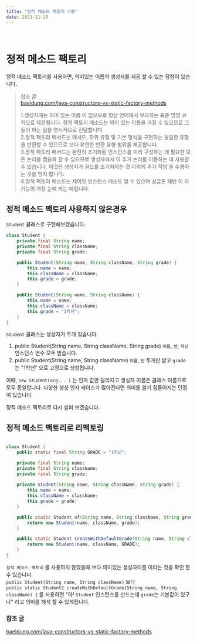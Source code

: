 ```yaml
---
title: "정적 메소드 팩토리 사용"
date: 2021-11-10
---
```


<br> 

# 정적 메소드 팩토리

정적 메소드 팩토리를 사용하면, 의미있는 이름의 생성자를 제공 할 수 있는 장점이 있습니다.  

> 참조 글     
[baeldung.com/java-constructors-vs-static-factory-methods](https://www.baeldung.com/java-constructors-vs-static-factory-methods)
> 
>1.생성자에는 의미 있는 이름 이 없으므로 항상 언어에서 부과하는 표준 명명 규칙으로 제한됩니다. 정적 팩토리 메소드는 의미 있는 이름을 가질 수 있으므로 그들이 하는 일을 명시적으로 전달합니다.  
2.정적 팩토리 메서드는 메서드, 하위 유형 및 기본 형식을 구현하는 동일한 유형을 반환할 수 있으므로 보다 유연한 반환 유형 범위를 제공합니다.  
3.정적 팩토리 메서드는 완전히 초기화된 인스턴스를 미리 구성하는 데 필요한 모든 논리를 캡슐화 할 수 있으므로 생성자에서 이 추가 논리를 이동하는 데 사용할 수 있습니다. 이것은 생성자가 필드를 초기화하는 것 이외의 추가 작업 을 수행하는 것을 방지 합니다.  
4.정적 팩토리 메소드는 제어된 인스턴스 메소드 일 수 있으며 싱글톤 패턴 이 이 기능의 가장 눈에 띄는 예입니다.  

## 정적 메소드 팩토리 사용하지 않은경우

`Student` 클래스로 구현해보겠습니다.

```java
class Student {
    private final String name;
    private final String className;
    private final String grade;

    public Student(String name, String className, String grade) {
        this.name = name;
        this.className = className;
        this.grade = grade;
    }

    public Student(String name, String className) {
        this.name = name;
        this.className = className;
        this.grade = "1학년";
    }
}
```
`Student` 클래스는 생성자가 두개 있습니다.  
1. public Student(String name, String className, String grade) `이름`, `반`, `학년` 인스턴스 변수 모두 받습니다.
2. public Student(String name, String className) `이름`, `반` 두개만 받고 `grade` 는 "1학년" 으로 고정으로 생성됩니다.

이때, `new Student(arg... )` 는 인자 값만 달라지고 생성자 이름은 클래스 이름으로 모두 동일합니다. 다양한 생성 인자 케이스가 많아진다면 의미를 
알기 힘들어지는 단점이 있습니다.  

정적 메소드 팩토리로 다시 살펴 보겠습니다.

## 정적 메소드 팩토리로 리팩토링

```java

class Student {
    public static final String GRADE = "1학년";

    private final String name;
    private final String className;
    private final String grade;
  
    private Student(String name, String className, String grade) {
        this.name = name;
        this.className = className;
        this.grade = grade;
    }

    public static Student of(String name, String className, String grade) {
        return new Student(name, className, grade);
    }

    public static Student createWithDefaultGrade(String name, String className) {
        return new Student(name, className, GRADE);
    }
}
```

`정적 메소드 팩토리` 를 사용하지 않았을때 보다 의미있는 생성자이름 이라는 것을 확인 할 수 있습니다.  
`public Student(String name, String className)` 보다  
`public static Student2 createWithDefaultGrade(String name, String className) {` 를 사용하면 "아! `Student` 인스턴스를 만드는데 `grade`는 기본값이 있구나" 
라고 의미를 해석 할 수 있게됩니다.  


### 참조 글
[baeldung.com/java-constructors-vs-static-factory-methods](https://www.baeldung.com/java-constructors-vs-static-factory-methods)
